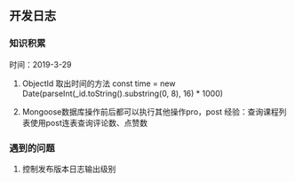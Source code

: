 ## 开发日志

### 知识积累

时间：2019-3-29
1. ObjectId 取出时间的方法
    const time =  new Date(parseInt(_id.toString().substring(0, 8), 16) * 1000)

2. Mongoose数据库操作前后都可以执行其他操作pro，post
   经验：查询课程列表使用post连表查询评论数、点赞数

### 遇到的问题
1. 控制发布版本日志输出级别